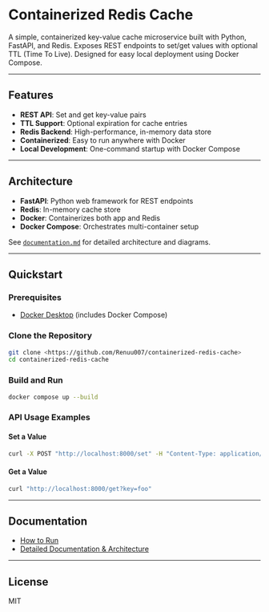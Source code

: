 # Containerized Redis Cache

A simple, containerized key-value cache microservice built with Python, FastAPI, and Redis. Exposes REST endpoints to set/get values with optional TTL (Time To Live). Designed for easy local deployment using Docker Compose.

---

## Features
- **REST API**: Set and get key-value pairs
- **TTL Support**: Optional expiration for cache entries
- **Redis Backend**: High-performance, in-memory data store
- **Containerized**: Easy to run anywhere with Docker
- **Local Development**: One-command startup with Docker Compose

---

## Architecture
- **FastAPI**: Python web framework for REST endpoints
- **Redis**: In-memory cache store
- **Docker**: Containerizes both app and Redis
- **Docker Compose**: Orchestrates multi-container setup

See [`documentation.md`](documentation.md) for detailed architecture and diagrams.

---

## Quickstart

### Prerequisites
- [Docker Desktop](https://www.docker.com/products/docker-desktop/) (includes Docker Compose)

### Clone the Repository
```sh
git clone <https://github.com/Renuu007/containerized-redis-cache>
cd containerized-redis-cache
```

### Build and Run
```sh
docker compose up --build
```

### API Usage Examples

#### Set a Value
```sh
curl -X POST "http://localhost:8000/set" -H "Content-Type: application/json" -d '{"key":"foo","value":"bar","ttl":60}'
```

#### Get a Value
```sh
curl "http://localhost:8000/get?key=foo"
```

---

## Documentation
- [How to Run](howtorun.md)
- [Detailed Documentation & Architecture](documentation.md)

---

## License
MIT 
